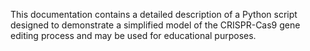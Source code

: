 This documentation contains a detailed description of a Python script designed to demonstrate a simplified model of the CRISPR-Cas9 gene editing process and may be used for educational purposes. 
